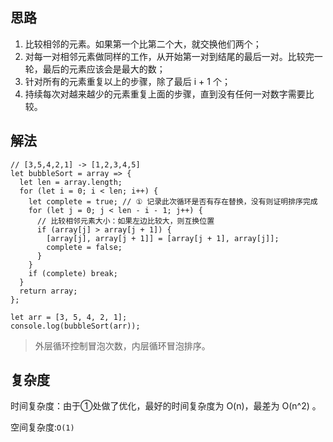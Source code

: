 ## 思路

1. 比较相邻的元素。如果第一个比第二个大，就交换他们两个；
2. 对每一对相邻元素做同样的工作，从开始第一对到结尾的最后一对。比较完一轮，最后的元素应该会是最大的数；
3. 针对所有的元素重复以上的步骤，除了最后 i + 1 个；
4. 持续每次对越来越少的元素重复上面的步骤，直到没有任何一对数字需要比较。

## 解法

```
// [3,5,4,2,1] -> [1,2,3,4,5]
let bubbleSort = array => {
  let len = array.length;
  for (let i = 0; i < len; i++) {
    let complete = true; // ① 记录此次循环是否有存在替换，没有则证明排序完成
    for (let j = 0; j < len - i - 1; j++) {
      // 比较相邻元素大小：如果左边比较大，则互换位置
      if (array[j] > array[j + 1]) {
        [array[j], array[j + 1]] = [array[j + 1], array[j]];
        complete = false;
      }
    }
    if (complete) break;
  }
  return array;
};

let arr = [3, 5, 4, 2, 1];
console.log(bubbleSort(arr));
```

> 外层循环控制冒泡次数，内层循环冒泡排序。

## 复杂度

时间复杂度：由于①处做了优化，最好的时间复杂度为 O(n)，最差为 O(n^2)  。

空间复杂度:`O(1)` 